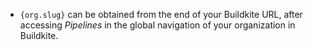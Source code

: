 - `{org.slug}` can be obtained from the end of your Buildkite URL, after accessing _Pipelines_ in the global navigation of your organization in Buildkite.
